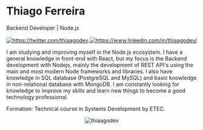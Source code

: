 # Thiago Ferreira

Backend Developer | Node.js

<p align="left">
 <a href="https://twitter.com/thiaagodev" target="blank">
   <img 
        align="center" 
        src="https://img.shields.io/badge/twitter-%231DA1F2.svg?&style=for-the-badge&logo=twitter&logoColor=white" alt="https://twitter.com/thiaagodev"/>
  </a>
   <a href="https://www.linkedin.com/in/thiaagodev" target="blank">
    <img 
         align="center" 
         src="https://img.shields.io/badge/linkedin-%230077B5.svg?&style=for-the-badge&logo=linkedin&logoColor=white" alt="https://www.linkedin.com/in/thiaagodev/"
    />
  </a>
</p>

 I am studying and improving myself in the Node.js ecosystem. I have a general knowledge in front-end with React, but my focus is the Backend development with Nodejs, mainly the development of REST API's using the main and most modern Node frameworks and libraries. I also have knowledge in SQL database (PostgreSQL and MySQL) and basic knowledge in non-relational database with MongoDB. I am constantly looking for knowledge to improve my skills and learn new things to become a good technology professional.
  
Formation: Technical course in Systems Development by ETEC.


<p  align="center">
  <img src="https://github-readme-stats.vercel.app/api/top-langs/?username=thiaagodev&theme=dark" alt="thiaagodev" />
</p>


